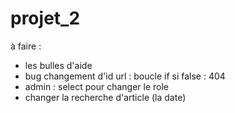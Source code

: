 # projet_2

à faire :
- les bulles d'aide
- bug changement d'id url : boucle if si false : 404
- admin : select pour changer le role
- changer la recherche d'article (la date)
